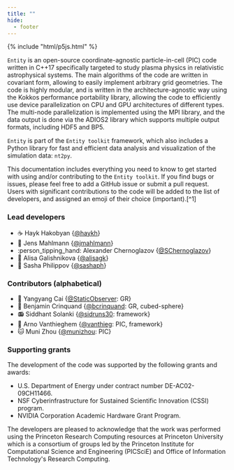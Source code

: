 ```yaml
---
title: ""
hide:
  - footer
---
```

<!-- 
<link rel="stylesheet" href="css/neotoroi/neoteroi-mkdocs.min.css">
<link rel="stylesheet" href="css/neotoroi/neoteroi-cards.css">
<link rel="stylesheet" href="css/neotoroi/neoteroi-timeline.css">
<link rel="stylesheet" href="css/neotoroi/neoteroi-gantt.css">
<link rel="stylesheet" href="css/neotoroi/neoteroi-spantable.css">
 -->

<!-- <div class="entity-cover"></div> -->
<div id="cover" class="p5canvas"></div>

<script src="cover.js"></script>
{% include "html/p5js.html" %}

`Entity` is an open-source coordinate-agnostic particle-in-cell (PIC) code written in C++17 specifically targeted to study plasma physics in relativistic astrophysical systems. The main algorithms of the code are written in covariant form, allowing to easily implement arbitrary grid geometries. The code is highly modular, and is written in the architecture-agnostic way using the Kokkos performance portability library, allowing the code to efficiently use device parallelization on CPU and GPU architectures of different types. The multi-node parallelization is implemented using the MPI library, and the data output is done via the ADIOS2 library which supports multiple output formats, including HDF5 and BP5.

`Entity` is part of the `Entity toolkit` framework, which also includes a Python library for fast and efficient data analysis and visualization of the simulation data: `nt2py`.

This documentation includes everything you need to know to get started with using and/or contributing to the `Entity toolkit`. If you find bugs or issues, please feel free to add a GitHub issue or submit a pull request. Users with significant contributions to the code will be added to the list of developers, and assigned an emoji of their choice (important).[^1]

<!-- ::cards::cols=3 image-bg

- title: Core framework
  content: |
    Provides predesigned low-level algorithm and data containers that can be adapted to particular physics routines and simulations at the higher level.
  image: "assets/icons/framework-icon.svg"
  key: core

- title: Simulation engines
  content: |
    Set of plasma physics simulation modules and algorithms for the high-energy astrophysical plasma simulations.
  image: "assets/icons/engine-icon.svg"
  key: sim

- title: Visualization tools
  content: |
    Runtime visualization, analysis and post-processing tools for the on-the-fly debugging, interactive data exploration and in-depth analysis. 
  image: "assets/icons/vis-icon.svg"
  key: vis

::/cards:: -->

### Lead developers

* :coffee: Hayk Hakobyan {[@haykh](https://github.com/haykh)}
* :potato: Jens Mahlmann {[@jmahlmann](https://github.com/jmahlmann)}
* :person_tipping_hand: Alexander Chernoglazov {[@SChernoglazov](https://github.com/SChernoglazov)}
* :bubble_tea: Alisa Galishnikova {[@alisagk](https://github.com/alisagk)}
* :dolphin: Sasha Philippov {[@sashaph](https://github.com/sashaph)}

### Contributors (alphabetical)

* :eyes: Yangyang Cai {[@StaticObserver](https://github.com/StaticObserver): GR}
* :tea: Benjamin Crinquand {[@bcrinquand](https://github.com/bcrinquand): GR, cubed-sphere}
* :radio: Siddhant Solanki {[@sidruns30](https://github.com/sidruns30): framework}
* :shrug: Arno Vanthieghem {[@vanthieg](https://github.com/vanthieg): PIC, framework}
* :cat: Muni Zhou {[@munizhou](https://github.com/munizhou): PIC}

<!-- ### Timeline -->

<!-- 
::timeline::

- title: First public version
  content: v0.8 includes single-node SR PIC simulation engine, and the preliminary version of the on-the-fly visualization tool (nttiny).
  icon: v0.8
  sub_title: 2023-Jan
  key: v0-8
- title: GRPIC
  content: v0.9 will introduce the GRPIC engine with a spherical and quasi-spherical 2.5D Kerr-Schild metric.
  icon: v0.9
  sub_title: 2023-Jul
  key: v0-9
- title: First official release
  content: v1.0 will be the first official release of the Entity toolkit. It will fully support SR and GR PIC simulations on multiple nodes (GPU & CPU) in arbitrary geometries.
  icon: v1.0
  sub_title: 2023-Fall
  key: v1-0
- title: Advanced features
  content: TBD (cubed-sphere, QED, force-free, etc.).
  icon: v1.1
  sub_title: late 2023
  key: v1-1

::/timeline:: -->

<!-- <style> -->
<!-- [data-md-color-scheme="ntt-light"] .entity-cover { -->
<!--   background-image: url("assets/cover_light.gif"); -->
<!-- } -->
<!---->
<!-- [data-md-color-scheme="ntt-dark"] .entity-cover { -->
<!--   background-image: url("assets/cover_dark.gif"); -->
<!-- } -->
<!-- </style> -->

### Supporting grants

The development of the code was supported by the following grants and awards:

* <span>U.S. Department of Energy</span> under contract number DE-AC02-09CH11466.
* <span>NSF</span> Cyberinfrastructure for Sustained Scientific Innovation (CSSI) program.
* <span>NVIDIA Corporation</span> Academic Hardware Grant Program.

The developers are pleased to acknowledge that the work was performed using the Princeton Research Computing resources at <span>Princeton University</span> which is a consortium of groups led by the Princeton Institute for Computational Science and Engineering (PICSciE) and Office of Information Technology's Research Computing.

<!--[^1]: [Icons](https://game-icons.net/) are used under the [CC BY 3.0 license](https://creativecommons.org/licenses/by/3.0/); created by [Delapouite](https://delapouite.com/), and [Lorc](https://lorcblog.blogspot.com/).-->

<script>
  document.addEventListener('DOMContentLoaded', () => {
    let el = document.getElementById("contributors-alphabetical")
    let ul = el.nextElementSibling;
    if (ul) {
      Array.from(ul.children).forEach(li => {
        let tags_str = />:(.*)\}/.exec(li.innerHTML);
        let tags = tags_str[1].split(',').map(c => c.trim());
        li.innerHTML = li.innerHTML.replace(tags_str[1],
              tags.map(t => `<span class="tag ${t.toLowerCase().replace(' ', '_')}">${t}</span>`).join(''));
      });
    }
  });
</script>
